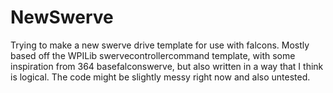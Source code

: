 # NewSwerve

Trying to make a new swerve drive template for use with falcons. Mostly based off the WPILib swervecontrollercommand template, with some inspiration from 364 basefalconswerve, but also written in a way that I think is logical. The code might be slightly messy right now and also untested.